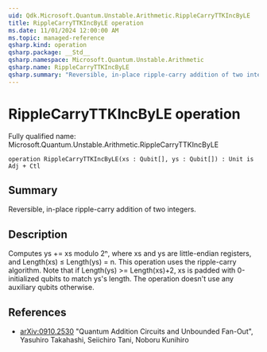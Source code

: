 ```yaml
---
uid: Qdk.Microsoft.Quantum.Unstable.Arithmetic.RippleCarryTTKIncByLE
title: RippleCarryTTKIncByLE operation
ms.date: 11/01/2024 12:00:00 AM
ms.topic: managed-reference
qsharp.kind: operation
qsharp.package: __Std__
qsharp.namespace: Microsoft.Quantum.Unstable.Arithmetic
qsharp.name: RippleCarryTTKIncByLE
qsharp.summary: "Reversible, in-place ripple-carry addition of two integers."
---
```


# RippleCarryTTKIncByLE operation

Fully qualified name: Microsoft.Quantum.Unstable.Arithmetic.RippleCarryTTKIncByLE

```qsharp
operation RippleCarryTTKIncByLE(xs : Qubit[], ys : Qubit[]) : Unit is Adj + Ctl
```

## Summary
Reversible, in-place ripple-carry addition of two integers.

## Description
Computes ys += xs modulo 2ⁿ, where xs and ys are little-endian registers,
and Length(xs) ≤ Length(ys) = n.
This operation uses the ripple-carry algorithm.
Note that if Length(ys) >= Length(xs)+2, xs is padded with 0-initialized
qubits to match ys's length. The operation doesn't use any auxiliary
qubits otherwise.

## References
- [arXiv:0910.2530](https://arxiv.org/abs/0910.2530)
  "Quantum Addition Circuits and Unbounded Fan-Out",
  Yasuhiro Takahashi, Seiichiro Tani, Noboru Kunihiro
